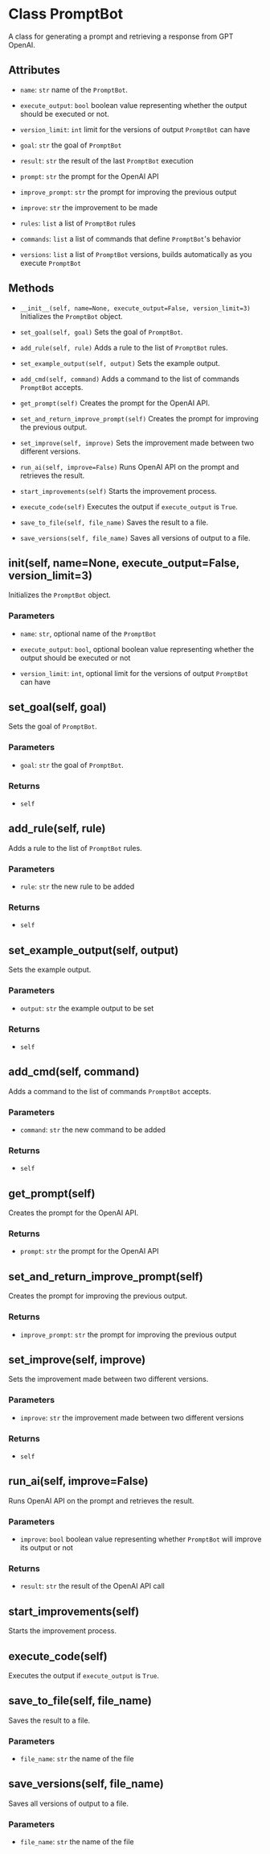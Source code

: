 # Class PromptBot

A class for generating a prompt and retrieving a response from GPT OpenAI.

## Attributes
- `name`: `str`
    name of the `PromptBot`.
    
- `execute_output`: `bool`
    boolean value representing whether the output should be executed or not.
    
- `version_limit`: `int`
    limit for the versions of output `PromptBot` can have
    
- `goal`: `str`
    the goal of `PromptBot`
    
- `result`: `str`
    the result of the last `PromptBot` execution
    
- `prompt`: `str`
    the prompt for the OpenAI API
    
- `improve_prompt`: `str`
    the prompt for improving the previous output
    
- `improve`: `str`
    the improvement to be made
    
- `rules`: `list`
    a list of `PromptBot` rules
    
- `commands`: `list`
    a list of commands that define `PromptBot`'s behavior
    
- `versions`: `list`
    a list of `PromptBot` versions, builds automatically as you execute `PromptBot`
    
## Methods
- `__init__(self, name=None, execute_output=False, version_limit=3)`
    Initializes the `PromptBot` object.
    
- `set_goal(self, goal)`
    Sets the goal of `PromptBot`.
    
- `add_rule(self, rule)`
    Adds a rule to the list of `PromptBot` rules.
    
- `set_example_output(self, output)`
    Sets the example output.
    
- `add_cmd(self, command)`
    Adds a command to the list of commands `PromptBot` accepts.
    
- `get_prompt(self)`
    Creates the prompt for the OpenAI API.
    
- `set_and_return_improve_prompt(self)`
    Creates the prompt for improving the previous output.
    
- `set_improve(self, improve)`
    Sets the improvement made between two different versions.
    
- `run_ai(self, improve=False)`
    Runs OpenAI API on the prompt and retrieves the result.
    
- `start_improvements(self)`
    Starts the improvement process.
    
- `execute_code(self)`
    Executes the output if `execute_output` is `True`.
    
- `save_to_file(self, file_name)`
    Saves the result to a file.
    
- `save_versions(self, file_name)`
   Saves all versions of output to a file.

## __init__(self, name=None, execute_output=False, version_limit=3)
Initializes the `PromptBot` object.

### Parameters
- `name`: `str`, optional
    name of the `PromptBot`
    
- `execute_output`: `bool`, optional
    boolean value representing whether the output should be executed or not
    
- `version_limit`: `int`, optional
    limit for the versions of output `PromptBot` can have
    

## set_goal(self, goal)
Sets the goal of `PromptBot`.

### Parameters
- `goal`: `str`
    the goal of `PromptBot`.

### Returns
- `self`


## add_rule(self, rule)
Adds a rule to the list of `PromptBot` rules.

### Parameters
- `rule`: `str`
    the new rule to be added
    
### Returns
- `self`


## set_example_output(self, output)
Sets the example output.

### Parameters
- `output`: `str`
    the example output to be set
    
### Returns
- `self`


## add_cmd(self, command)
Adds a command to the list of commands `PromptBot` accepts.

### Parameters
- `command`: `str`
    the new command to be added
    
### Returns
- `self`


## get_prompt(self)
Creates the prompt for the OpenAI API.

### Returns
- `prompt`: `str`
    the prompt for the OpenAI API


## set_and_return_improve_prompt(self)
Creates the prompt for improving the previous output.

### Returns
- `improve_prompt`: `str`
    the prompt for improving the previous output


## set_improve(self, improve)
Sets the improvement made between two different versions.

### Parameters
- `improve`: `str`
    the improvement made between two different versions
    
### Returns
- `self`


## run_ai(self, improve=False)
Runs OpenAI API on the prompt and retrieves the result.

### Parameters
- `improve`: `bool`
    boolean value representing whether `PromptBot` will improve its output or not
    
### Returns
- `result`: `str`
    the result of the OpenAI API call


## start_improvements(self)
Starts the improvement process.


## execute_code(self)
Executes the output if `execute_output` is `True`.


## save_to_file(self, file_name)
Saves the result to a file.

### Parameters
- `file_name`: `str`
    the name of the file
    

## save_versions(self, file_name)
Saves all versions of output to a file.

### Parameters
- `file_name`: `str`
    the name of the file
